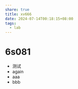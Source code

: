 ```yaml
---
share: true
title: xv666
date: 2024-07-14T00:18:15+08:00
tags:
  - lab
---
```

# 6s081

- 测试
- again
- aaa
- bbb


